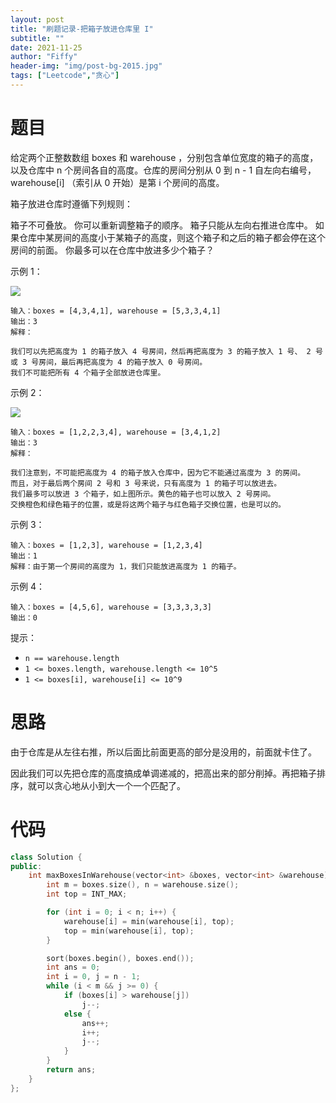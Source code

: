 ```yaml
---
layout: post
title: "刷题记录-把箱子放进仓库里 I"
subtitle: ""
date: 2021-11-25
author: "Fiffy"
header-img: "img/post-bg-2015.jpg"
tags: ["Leetcode","贪心"]
---
```


# 题目

给定两个正整数数组 boxes 和 warehouse ，分别包含单位宽度的箱子的高度，以及仓库中 n 个房间各自的高度。仓库的房间分别从 0 到 n - 1 自左向右编号， warehouse[i] （索引从 0 开始）是第 i 个房间的高度。

箱子放进仓库时遵循下列规则：

箱子不可叠放。
你可以重新调整箱子的顺序。
箱子只能从左向右推进仓库中。
如果仓库中某房间的高度小于某箱子的高度，则这个箱子和之后的箱子都会停在这个房间的前面。
你最多可以在仓库中放进多少个箱子？

 

示例 1：

![](https://assets.leetcode.com/uploads/2020/08/26/11.png)

```
输入：boxes = [4,3,4,1], warehouse = [5,3,3,4,1]
输出：3
解释：

我们可以先把高度为 1 的箱子放入 4 号房间，然后再把高度为 3 的箱子放入 1 号、 2 号或 3 号房间，最后再把高度为 4 的箱子放入 0 号房间。
我们不可能把所有 4 个箱子全部放进仓库里。
```

示例 2：

![](https://assets.leetcode.com/uploads/2020/08/26/21.png)

```
输入：boxes = [1,2,2,3,4], warehouse = [3,4,1,2]
输出：3
解释：

我们注意到，不可能把高度为 4 的箱子放入仓库中，因为它不能通过高度为 3 的房间。
而且，对于最后两个房间 2 号和 3 号来说，只有高度为 1 的箱子可以放进去。
我们最多可以放进 3 个箱子，如上图所示。黄色的箱子也可以放入 2 号房间。
交换橙色和绿色箱子的位置，或是将这两个箱子与红色箱子交换位置，也是可以的。
```

示例 3：

```
输入：boxes = [1,2,3], warehouse = [1,2,3,4]
输出：1
解释：由于第一个房间的高度为 1，我们只能放进高度为 1 的箱子。
```

示例 4：

```
输入：boxes = [4,5,6], warehouse = [3,3,3,3,3]
输出：0
```


提示：

- `n == warehouse.length`
- `1 <= boxes.length, warehouse.length <= 10^5`
- `1 <= boxes[i], warehouse[i] <= 10^9`

# 思路

由于仓库是从左往右推，所以后面比前面更高的部分是没用的，前面就卡住了。

因此我们可以先把仓库的高度搞成单调递减的，把高出来的部分削掉。再把箱子排序，就可以贪心地从小到大一个一个匹配了。

# 代码

```c++
class Solution {
public:
    int maxBoxesInWarehouse(vector<int> &boxes, vector<int> &warehouse) {
        int m = boxes.size(), n = warehouse.size();
        int top = INT_MAX;

        for (int i = 0; i < n; i++) {
            warehouse[i] = min(warehouse[i], top);
            top = min(warehouse[i], top);
        }

        sort(boxes.begin(), boxes.end());
        int ans = 0;
        int i = 0, j = n - 1;
        while (i < m && j >= 0) {
            if (boxes[i] > warehouse[j])
                j--;
            else {
                ans++;
                i++;
                j--;
            }
        }
        return ans;
    }
};
```


